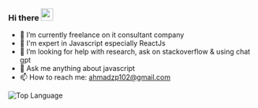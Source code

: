 ### Hi there <img src="https://media.giphy.com/media/hvRJCLFzcasrR4ia7z/giphy.gif" width="25px">


- 🔭 I’m currently freelance on it consultant company
- 🌱 I'm expert in Javascript especially ReactJs
- 🤔 I’m looking for help with research, ask on stackoverflow & using chat gpt
- 💬 Ask me anything about javascript
- 📫 How to reach me: ahmadzp102@gmail.com

![Top Language](https://github-readme-stats.vercel.app/api/top-langs/?username=azputra&layout=compact&theme=darcula)
